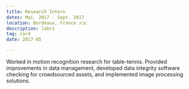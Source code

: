 ```yaml
---
title: Research Intern
dates: Mai. 2017 - Sept. 2017
location: Bordeaux, France 🇫🇷
description: labri
tag: card
date: 2017-05

---
```

Worked in motion recognition research for table-tennis. Provided improvements in data management, developed data integrity software checking for crowdsourced assets, and implemented image processing solutions.